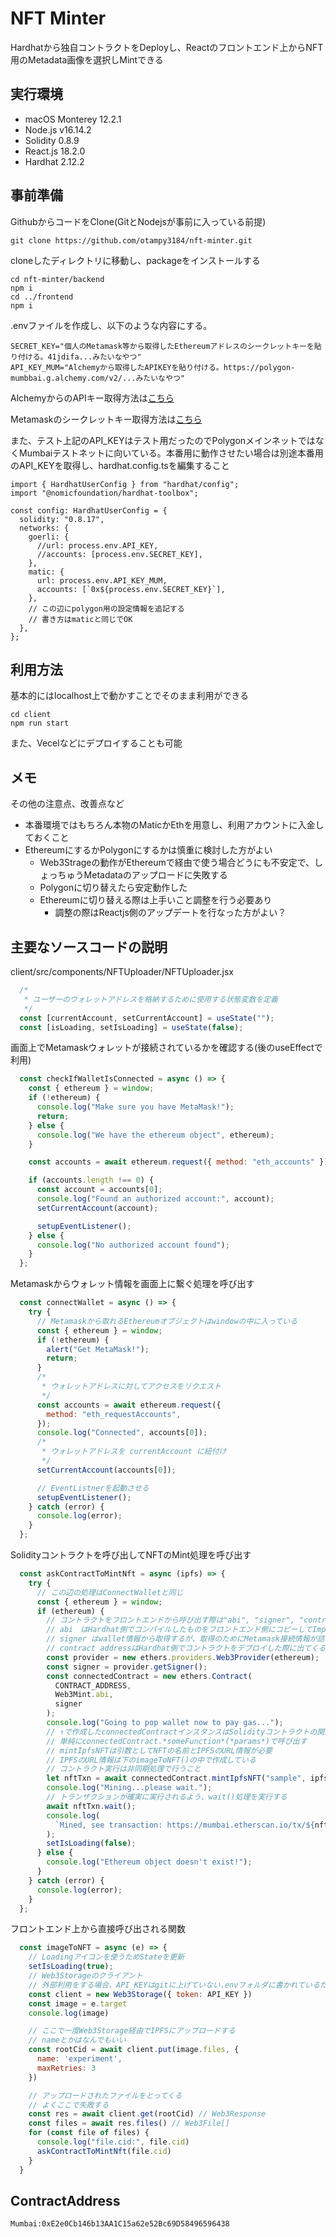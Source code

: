 # NFT Minter

Hardhatから独自コントラクトをDeployし、Reactのフロントエンド上からNFT用のMetadata画像を選択しMintできる

## 実行環境

* macOS Monterey 12.2.1
* Node.js v16.14.2
* Solidity 0.8.9
* React.js 18.2.0
* Hardhat 2.12.2

## 事前準備

GithubからコードをClone(GitとNodejsが事前に入っている前提)

```;
git clone https://github.com/otampy3184/nft-minter.git
```

cloneしたディレクトリに移動し、packageをインストールする

```;
cd nft-minter/backend
npm i
cd ../frontend
npm i
```

.envファイルを作成し、以下のような内容にする。

```;
SECRET_KEY="個人のMetamask等から取得したEthereumアドレスのシークレットキーを貼り付ける。41jdifa...みたいなやつ"
API_KEY_MUM="Alchemyから取得したAPIKEYを貼り付ける。https://polygon-mumbbai.g.alchemy.com/v2/...みたいなやつ"
```

AlchemyからのAPIキー取得方法は[こちら](https://www.youtube.com/watch?v=o3sO3KjwfAg)

Metamaskのシークレットキー取得方法は[こちら](https://www.wise-sendai.jp/metamask-key/)

また、テスト上記のAPI_KEYはテスト用だったのでPolygonメインネットではなくMumbaiテストネットに向いている。本番用に動作させたい場合は別途本番用のAPI_KEYを取得し、hardhat.config.tsを編集すること

```ts:
import { HardhatUserConfig } from "hardhat/config";
import "@nomicfoundation/hardhat-toolbox";

const config: HardhatUserConfig = {
  solidity: "0.8.17",
  networks: {
    goerli: {
      //url: process.env.API_KEY,
      //accounts: [process.env.SECRET_KEY],
    },
    matic: {
      url: process.env.API_KEY_MUM,
      accounts: [`0x${process.env.SECRET_KEY}`],
    },
    // この辺にpolygon用の設定情報を追記する
    // 書き方はmaticと同じでOK
  },
};
```

## 利用方法

基本的にはlocalhost上で動かすことでそのまま利用ができる

```;
cd client
npm run start
```

また、Vecelなどにデプロイすることも可能

## メモ

その他の注意点、改善点など

* 本番環境ではもちろん本物のMaticかEthを用意し、利用アカウントに入金しておくこと
* EthereumにするかPolygonにするかは慎重に検討した方がよい
  * Web3Strageの動作がEthereumで経由で使う場合どうにも不安定で、しょっちゅうMetadataのアップロードに失敗する
  * Polygonに切り替えたら安定動作した
  * Ethereumに切り替える際は上手いこと調整を行う必要あり
    * 調整の際はReactjs側のアップデートを行なった方がよい？

## 主要なソースコードの説明

client/src/components/NFTUploader/NFTUploader.jsx

```javascript:NFTUploader.jsx
  /*
   * ユーザーのウォレットアドレスを格納するために使用する状態変数を定義
   */
  const [currentAccount, setCurrentAccount] = useState("");
  const [isLoading, setIsLoading] = useState(false);
```

画面上でMetamaskウォレットが接続されているかを確認する(後のuseEffectで利用)

```javascript:NFTUploader.jsx
  const checkIfWalletIsConnected = async () => {
    const { ethereum } = window;
    if (!ethereum) {
      console.log("Make sure you have MetaMask!");
      return;
    } else {
      console.log("We have the ethereum object", ethereum);
    }

    const accounts = await ethereum.request({ method: "eth_accounts" });

    if (accounts.length !== 0) {
      const account = accounts[0];
      console.log("Found an authorized account:", account);
      setCurrentAccount(account);

      setupEventListener();
    } else {
      console.log("No authorized account found");
    }
  };
```

Metamaskからウォレット情報を画面上に繋ぐ処理を呼び出す

```javascript:NFTUploader.jsx
  const connectWallet = async () => {
    try {
      // Metamaskから取れるEthereumオブジェクトはwindowの中に入っている
      const { ethereum } = window;
      if (!ethereum) {
        alert("Get MetaMask!");
        return;
      }
      /*
       * ウォレットアドレスに対してアクセスをリクエスト
       */
      const accounts = await ethereum.request({
        method: "eth_requestAccounts",
      });
      console.log("Connected", accounts[0]);
      /*
       * ウォレットアドレスを currentAccount に紐付け
       */
      setCurrentAccount(accounts[0]);

      // EventListnerを起動させる
      setupEventListener();
    } catch (error) {
      console.log(error);
    }
  };
```

Solidityコントラクトを呼び出してNFTのMint処理を呼び出す

```javascript:NFTUploader.jsx
  const askContractToMintNft = async (ipfs) => {
    try {
      // この辺の処理はConnectWalletと同じ
      const { ethereum } = window;
      if (ethereum) {
        // コントラクトをフロントエンドから呼び出す際は"abi", "signer", "contract address"が必要
        // abi　はHardhat側でコンパイルしたものをフロントエンド側にコピーしてImportしておく
        // signer はwallet情報から取得するが、取得のためにMetamask接続情報が詰まったethereumオブジェクトを利用する
        // contract addressはHardhat側でコントラクトをデプロイした際に出てくるアドレスを持ってくる(今回はハードコーディングしてある)
        const provider = new ethers.providers.Web3Provider(ethereum);
        const signer = provider.getSigner();
        const connectedContract = new ethers.Contract(
          CONTRACT_ADDRESS,
          Web3Mint.abi,
          signer
        );
        console.log("Going to pop wallet now to pay gas...");
        // ↑で作成したconnectedContractインスタンスはSolidityコントラクトの関数を呼び出せる
        // 単純にconnectedContract.*someFunction*(*params*)で呼び出す
        // mintIpfsNFTは引数としてNFTの名前とIPFSのURL情報が必要
        // IPFSのURL情報は下のimageToNFT()の中で作成している
        // コントラクト実行は非同期処理で行うこと
        let nftTxn = await connectedContract.mintIpfsNFT("sample", ipfs);
        console.log("Mining...please wait.");
        // トランザクションが確実に実行されるよう、wait()処理を実行する
        await nftTxn.wait();
        console.log(
          `Mined, see transaction: https://mumbai.etherscan.io/tx/${nftTxn.hash}`
        );
        setIsLoading(false);
      } else {
        console.log("Ethereum object doesn't exist!");
      }
    } catch (error) {
      console.log(error);
    }
  };
```

フロントエンド上から直接呼び出される関数

```javascript:NFTUploader.jsx
  const imageToNFT = async (e) => {
    // Loadingアイコンを使うためStateを更新
    setIsLoading(true);
    // Web3Storageのクライアント
    // 外部利用をする場合、API_KEYはgitに上げていない.envフォルダに書かれているため、自分でクライアントAPI_KEYをとってくること
    const client = new Web3Storage({ token: API_KEY })
    const image = e.target
    console.log(image)

    // ここで一度Web3Storage経由でIPFSにアップロードする
    // nameとかはなんでもいい
    const rootCid = await client.put(image.files, {
      name: 'experiment',
      maxRetries: 3
    })

    // アップロードされたファイルをとってくる
    // よくここで失敗する
    const res = await client.get(rootCid) // Web3Response
    const files = await res.files() // Web3File[]
    for (const file of files) {
      console.log("file.cid:", file.cid)
      askContractToMintNft(file.cid)
    }
  }
```

## ContractAddress

```;
Mumbai:0xE2e0Cb146b13AA1C15a62e52Bc69D58496596438
```
